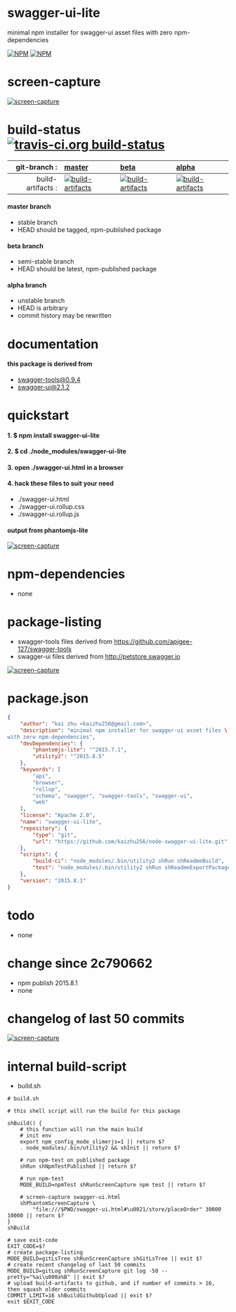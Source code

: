 swagger-ui-lite
===============
minimal npm installer for swagger-ui asset files with zero npm-dependencies

[![NPM](https://img.shields.io/npm/v/swagger-ui-lite.svg?style=flat-square)](https://www.npmjs.org/package/swagger-ui-lite) [![NPM](https://img.shields.io/npm/dm/swagger-ui-lite.svg?style=flat-square)](https://www.npmjs.org/package/swagger-ui-lite)



# screen-capture
[![screen-capture](https://kaizhu256.github.io/node-swagger-ui-lite/build/screen-capture.npmTest.slimerjs._2Ftmp_2Fapp_2Fswagger-ui.html.png)](https://kaizhu256.github.io/node-swagger-ui-lite/build/screen-capture.npmTest.slimerjs._2Ftmp_2Fapp_2Fswagger-ui.html.png)



# build-status [![travis-ci.org build-status](https://api.travis-ci.org/kaizhu256/node-swagger-ui-lite.svg)](https://travis-ci.org/kaizhu256/node-swagger-ui-lite)
| git-branch : | [master](https://github.com/kaizhu256/node-swagger-ui-lite/tree/master) | [beta](https://github.com/kaizhu256/node-swagger-ui-lite/tree/beta) | [alpha](https://github.com/kaizhu256/node-swagger-ui-lite/tree/alpha)|
|--:|:--|:--|:--|
| build-artifacts : | [![build-artifacts](https://kaizhu256.github.io/node-swagger-ui-lite/glyphicons_144_folder_open.png)](https://github.com/kaizhu256/node-swagger-ui-lite/tree/gh-pages/build..master..travis-ci.org) | [![build-artifacts](https://kaizhu256.github.io/node-swagger-ui-lite/glyphicons_144_folder_open.png)](https://github.com/kaizhu256/node-swagger-ui-lite/tree/gh-pages/build..beta..travis-ci.org) | [![build-artifacts](https://kaizhu256.github.io/node-swagger-ui-lite/glyphicons_144_folder_open.png)](https://github.com/kaizhu256/node-swagger-ui-lite/tree/gh-pages/build..alpha..travis-ci.org)|

#### master branch
- stable branch
- HEAD should be tagged, npm-published package

#### beta branch
- semi-stable branch
- HEAD should be latest, npm-published package

#### alpha branch
- unstable branch
- HEAD is arbitrary
- commit history may be rewritten



# documentation
#### this package is derived from
- swagger-tools@0.9.4
- swagger-ui@2.1.2



# quickstart
#### 1. $ npm install swagger-ui-lite

#### 2. $ cd ./node_modules/swagger-ui-lite

#### 3. open ./swagger-ui.html in a browser

#### 4. hack these files to suit your need
- ./swagger-ui.html
- ./swagger-ui.rollup.css
- ./swagger-ui.rollup.js

#### output from phantomjs-lite
[![screen-capture](https://kaizhu256.github.io/node-swagger-ui-lite/build/screen-capture.npmTest.slimerjs._2Ftmp_2Fapp_2Fswagger-ui.html.png)](https://kaizhu256.github.io/node-swagger-ui-lite/build/screen-capture.npmTest.slimerjs._2Ftmp_2Fapp_2Fswagger-ui.html.png)



# npm-dependencies
- none



# package-listing
- swagger-tools files derived from https://github.com/apigee-127/swagger-tools
- swagger-ui files derived from http://petstore.swagger.io

[![screen-capture](https://kaizhu256.github.io/node-swagger-ui-lite/build/screen-capture.gitLsTree.svg)](https://github.com/kaizhu256/node-swagger-ui-lite)



# package.json
```json
{
    "author": "kai zhu <kaizhu256@gmail.com>",
    "description": "minimal npm installer for swagger-ui asset files \
with zero npm-dependencies",
    "devDependencies": {
        "phantomjs-lite": "^2015.7.1",
        "utility2": "^2015.8.5"
    },
    "keywords": [
        "api",
        "browser",
        "rollup",
        "schema", "swagger", "swagger-tools", "swagger-ui",
        "web"
    ],
    "license": "Apache 2.0",
    "name": "swagger-ui-lite",
    "repository": {
        "type": "git",
        "url": "https://github.com/kaizhu256/node-swagger-ui-lite.git"
    },
    "scripts": {
        "build-ci": "node_modules/.bin/utility2 shRun shReadmeBuild",
        "test": "node_modules/.bin/utility2 shRun shReadmeExportPackageJson"
    },
    "version": "2015.8.1"
}
```



# todo
- none



# change since 2c790662
- npm publish 2015.8.1
- none



# changelog of last 50 commits
[![screen-capture](https://kaizhu256.github.io/node-swagger-ui-lite/build/screen-capture.gitLog.svg)](https://github.com/kaizhu256/node-swagger-ui-lite/commits)



# internal build-script
- build.sh

```shell
# build.sh

# this shell script will run the build for this package

shBuild() {
    # this function will run the main build
    # init env
    export npm_config_mode_slimerjs=1 || return $?
    . node_modules/.bin/utility2 && shInit || return $?

    # run npm-test on published package
    shRun shNpmTestPublished || return $?

    # run npm-test
    MODE_BUILD=npmTest shRunScreenCapture npm test || return $?

    # screen-capture swagger-ui.html
    shPhantomScreenCapture \
        "file:///$PWD/swagger-ui.html#\u0021/store/placeOrder" 30000 10000 || return $?
}
shBuild

# save exit-code
EXIT_CODE=$?
# create package-listing
MODE_BUILD=gitLsTree shRunScreenCapture shGitLsTree || exit $?
# create recent changelog of last 50 commits
MODE_BUILD=gitLog shRunScreenCapture git log -50 --pretty="%ai\u000a%B" || exit $?
# upload build-artifacts to github, and if number of commits > 16, then squash older commits
COMMIT_LIMIT=16 shBuildGithubUpload || exit $?
exit $EXIT_CODE

```
